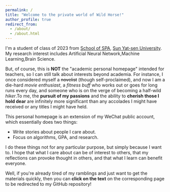 ```yaml
---
permalink: /
title: "Welcome to the private world of Wild Horse!"
author_profile: true
redirect_from: 
  - /about/
  - /about.html
---
```

I'm a student of class of 2023 from [School of SPA](https://spa.sysu.edu.cn/), [Sun Yat-sen University](https://www.sysu.edu.cn/). My research interest includes Artificial Neural Network,Machine Learning,Brain Science.

But, of course, this is **NOT** the "academic personal homepage" intended for teachers, so I can still talk about interests beyond academia. For instance, I once considered myself a ~~novelist~~ (though self-proclaimed), and now I am a die-hard *movie enthusiast*, a *fitness buff* who works out or goes for long runs every day, and someone who is on the verge of becoming a half-wild *hiker*.To me, the **pursuit of my passions** and the ability to **cherish those I hold dear** are infinitely more significant than any accolades I might have received or any titles I might have held.

This personal homepage is an extension of my WeChat public account, which essentially does two things:
- Write stories about people I care about.
- Focus on algorithms, GPA, and research.

I do these things not for any particular purpose, but simply because I want to. I hope that what I care about can be of interest to others, that my reflections can provoke thought in others, and that what I learn can benefit everyone.

Well, if you're already tired of my ramblings and just want to get the materials quickly, then you can **click on the text** on the corresponding page to be redirected to my GitHub repository!



